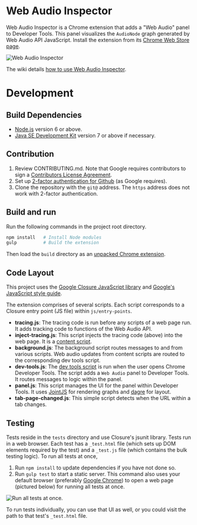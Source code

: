 # Web Audio Inspector

Web Audio Inspector is a Chrome extension that adds a "Web Audio" panel to Developer Tools. This panel visualizes the `AudioNode` graph generated by Web Audio API JavaScript. Install the extension from its [Chrome Web Store page](https://chrome.google.com/webstore/detail/web-audio-inspector/cmhomipkklckpomafalojobppmmidlgl).

![Web Audio Inspector](https://raw.githubusercontent.com/google/audion/master/wiki_content/overall%20extension.png)

The wiki details [how to use Web Audio Inspector](https://github.com/google/audion/wiki/How-to-Use).

# Development

## Build Dependencies

- [Node.js](https://nodejs.org/en/download/) version 6 or above.
- [Java SE Development Kit](http://www.oracle.com/technetwork/java/javase/downloads/index.html) version 7 or above if necessary.

## Contribution

1. Review CONTRIBUTING.md. Note that Google requires contributors to sign a [Contributors License Agreement](https://cla.developers.google.com/about/google-individual).
2. Set up [2-factor authentication for Github](https://github.com/blog/1614-two-factor-authentication) (as Google requires).
3. Clone the repository with the `git@` address. The `https` address does not work with 2-factor authentication.

## Build and run

Run the following commands in the project root directory.

```bash
npm install   # Install Node modules
gulp          # Build the extension
```

Then load the `build` directory as an [unpacked Chrome extension](https://developer.chrome.com/extensions/getstarted#unpacked).

## Code Layout

This project uses the [Google Closure JavaScript library](https://developers.google.com/closure/library/) and [Google's JavaScript style guide](https://google.github.io/styleguide/jsguide.html).

The extension comprises of several scripts. Each script corresponds to a Closure entry point (JS file) within `js/entry-points`.

* **tracing.js**: The tracing code is run before any scripts of a web page run. It adds tracking code to functions of the Web Audio API.
* **inject-tracing.js**: This script injects the tracing code (above) into the web page. It is a [content script](https://developer.chrome.com/extensions/content_scripts).
* **background.js**: The background script routes messages to and from various scripts. Web audio updates from content scripts are routed to the corresponding dev tools script.
* **dev-tools.js**: The [dev tools script](https://developer.chrome.com/extensions/devtools#devtools-page) is run when the user opens Chrome Developer Tools. The script adds a `Web Audio` panel to Developer Tools. It routes messages to logic within the panel.
* **panel.js**: This script manages the UI for the panel within Developer Tools. It uses [JointJS](https://github.com/clientIO/joint) for rendering graphs and [dagre](https://github.com/cpettitt/dagre) for layout.
* **tab-page-changed.js**: This simple script detects when the URL within a tab changes.

## Testing

Tests reside in the `tests` directory and use Closure's jsunit library. Tests run in a web browser. Each test has a `_test.html` file (which sets up DOM elements required by the test) and a `_test.js` file (which contains the bulk testing logic). To run all tests at once,

1. Run `npm install` to update dependencies if you have not done so.
2. Run `gulp test` to start a static server. This command also uses your default browser (preferably [Google Chrome](https://www.google.com/chrome/)) to open a web page (pictured below) for running all tests at once.

![Run all tests at once.](https://raw.githubusercontent.com/google/audion/master/wiki_content/closure%20test%20runner.png)

To run tests individually, you can use that UI as well, or you could visit the path to that test's `_test.html` file.
